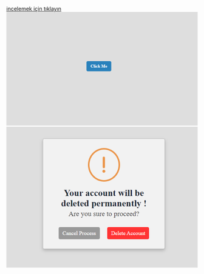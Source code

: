 [incelemek için tıklayın](https://dogruvolkan.github.io/alertPopup) <br />
![ss](ss.png)
![ss](ss1.png)
